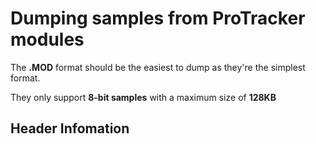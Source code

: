 # Dumping samples from ProTracker modules

The **.MOD** format should be the easiest to dump as they're the simplest format.

They only support **8-bit samples** with a maximum size of **128KB**

## Header Infomation